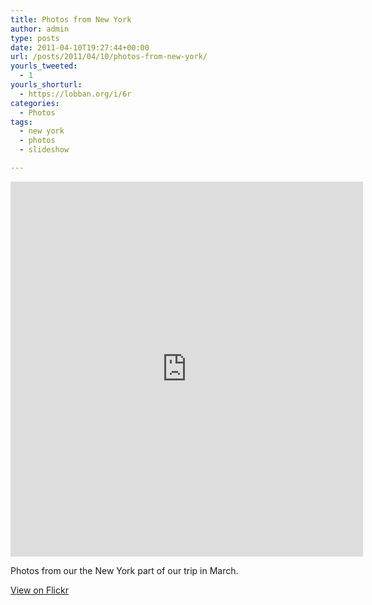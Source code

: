 ```yaml
---
title: Photos from New York
author: admin
type: posts
date: 2011-04-10T19:27:44+00:00
url: /posts/2011/04/10/photos-from-new-york/
yourls_tweeted:
  - 1
yourls_shorturl:
  - https://lobban.org/i/6r
categories:
  - Photos
tags:
  - new york
  - photos
  - slideshow

---
```

<iframe align="center" src="https://www.flickr.com/slideShow/index.gne?group_id=&#038;user_id=59618683@N00&#038;set_id=72157626466367620&#038;text=" frameBorder="0" width="564" height="600" scrolling="no"></iframe>

Photos from our the New York part of our trip in March.

[View on Flickr][1]

 [1]: http://www.flickr.com/photos/nonimage/sets/72157626466367620/